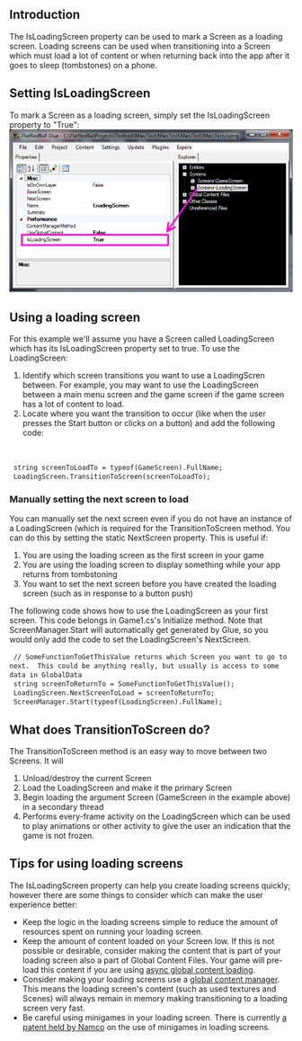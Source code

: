 ## Introduction

The IsLoadingScreen property can be used to mark a Screen as a loading screen. Loading screens can be used when transitioning into a Screen which must load a lot of content or when returning back into the app after it goes to sleep (tombstones) on a phone.

## Setting IsLoadingScreen

To mark a Screen as a loading screen, simply set the IsLoadingScreen property to "True": ![IsLoadingScreen.PNG](/media/migrated_media-IsLoadingScreen.PNG)

## Using a loading screen

For this example we'll assume you have a Screen called LoadingScreen which has its IsLoadingScreen property set to true. To use the LoadingScreen:

1.  Identify which screen transitions you want to use a LoadingScren between. For example, you may want to use the LoadingScreen between a main menu screen and the game screen if the game screen has a lot of content to load.
2.  Locate where you want the transition to occur (like when the user presses the Start button or clicks on a button) and add the following code:

&nbsp;

     string screenToLoadTo = typeof(GameScreen).FullName;
     LoadingScreen.TransitionToScreen(screenToLoadTo);

### Manually setting the next screen to load

You can manually set the next screen even if you do not have an instance of a LoadingScreen (which is required for the TransitionToScreen method. You can do this by setting the static NextScreen property. This is useful if:

1.  You are using the loading screen as the first screen in your game
2.  You are using the loading screen to display something while your app returns from tombstoning
3.  You want to set the next screen before you have created the loading screen (such as in response to a button push)

The following code shows how to use the LoadingScreen as your first screen. This code belongs in Game1.cs's Initialize method. Note that ScreenManager.Start will automatically get generated by Glue, so you would only add the code to set the LoadingScreen's NextScreen.

     // SomeFunctionToGetThisValue returns which Screen you want to go to next.  This could be anything really, but usually is access to some data in GlobalData
     string screenToReturnTo = SomeFunctionToGetThisValue(); 
     LoadingScreen.NextScreenToLoad = screenToReturnTo;
     ScreenManager.Start(typeof(LoadingScreen).FullName);

## What does TransitionToScreen do?

The TransitionToScreen method is an easy way to move between two Screens. It will

1.  Unload/destroy the current Screen
2.  Load the LoadingScreen and make it the primary Screen
3.  Begin loading the argument Screen (GameScreen in the example above) in a secondary thread
4.  Performs every-frame activity on the LoadingScreen which can be used to play animations or other activity to give the user an indication that the game is not frozen.

## Tips for using loading screens

The IsLoadingScreen property can help you create loading screens quickly; however there are some things to consider which can make the user experience better:

-   Keep the logic in the loading screens simple to reduce the amount of resources spent on running your loading screen.
-   Keep the amount of content loaded on your Screen low. If this is not possible or desirable, consider making the content that is part of your loading screen also a part of Global Content Files. Your game will pre-load this content if you are using [async global content loading](/frb/docs/index.php?title=Glue:Reference:Global_Content:LoadAsynchronously.md "Glue:Reference:Global Content:LoadAsynchronously").
-   Consider making your loading screens use a [global content manager](/frb/docs/index.php?title=Glue:Reference:Entities:UseGlobalContent.md "Glue:Reference:Entities:UseGlobalContent"). This means the loading screen's content (such as used textures and Scenes) will always remain in memory making transitioning to a loading screen very fast.
-   Be careful using minigames in your loading screen. There is currently [a patent held by Namco](http://www.google.com/patents?vid=5718632) on the use of minigames in loading screens.
